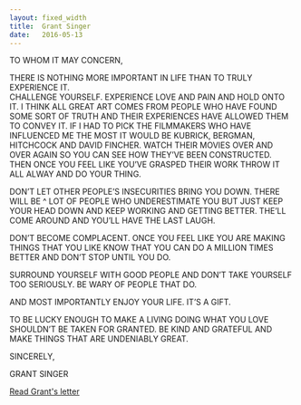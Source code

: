 ```yaml
---
layout: fixed_width
title:  Grant Singer
date:   2016-05-13
---
```


<div class="letter-text">
<p>
TO WHOM IT MAY CONCERN,
</p>

<p>
THERE IS NOTHING MORE IMPORTANT IN LIFE THAN TO TRULY EXPERIENCE IT.
<br>
CHALLENGE YOURSELF. EXPERIENCE LOVE AND PAIN AND HOLD ONTO IT. I THINK ALL GREAT ART COMES FROM PEOPLE WHO HAVE FOUND SOME SORT OF TRUTH AND THEIR EXPERIENCES HAVE ALLOWED THEM TO CONVEY IT. IF I HAD TO PICK THE FILMMAKERS WHO HAVE INFLUENCED ME THE MOST IT WOULD BE KUBRICK, BERGMAN, HITCHCOCK AND DAVID FINCHER.  WATCH THEIR MOVIES OVER AND OVER AGAIN SO YOU CAN SEE HOW THEY’VE BEEN CONSTRUCTED.  THEN ONCE YOU FEEL LIKE YOU’VE GRASPED THEIR WORK THROW IT ALL ALWAY AND DO YOUR THING. 
</p>

<p>
DON’T LET OTHER PEOPLE’S INSECURITIES BRING YOU DOWN.  THERE WILL BE  ^ LOT OF PEOPLE WHO UNDERESTIMATE YOU BUT JUST KEEP YOUR HEAD DOWN AND KEEP WORKING AND GETTING BETTER. THE’LL COME AROUND AND YOU’LL HAVE THE LAST LAUGH.
</p>

<p>
DON’T BECOME COMPLACENT. ONCE YOU FEEL LIKE YOU ARE MAKING THINGS THAT YOU LIKE KNOW THAT YOU CAN DO A MILLION TIMES BETTER AND DON’T STOP UNTIL YOU DO.
</p>

<p>
SURROUND YOURSELF WITH GOOD PEOPLE AND DON’T TAKE YOURSELF TOO SERIOUSLY.  BE WARY OF PEOPLE THAT DO.
</p>

<p>
AND MOST IMPORTANTLY ENJOY YOUR LIFE. IT’S A GIFT.  
</p>

<p>
TO BE LUCKY ENOUGH TO MAKE A LIVING DOING WHAT YOU LOVE SHOULDN’T BE TAKEN FOR GRANTED.  BE KIND AND GRATEFUL AND MAKE THINGS THAT ARE UNDENIABLY GREAT.
</p>

<p>
SINCERELY,
</p>

<p>
GRANT SINGER
</p>
</div>


<div class="letter-links">
  <a class="page-link" href="{{ '/grant-singer/' | prepend: site.baseurl }}">Read Grant's letter</a>
</div>

